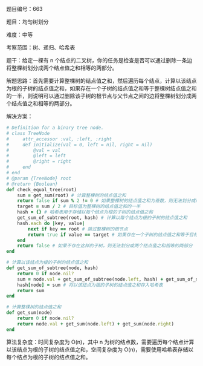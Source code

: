 题目编号：663

题目：均匀树划分

难度：中等

考察范围：树、递归、哈希表

题干：给定一棵有 n 个结点的二叉树，你的任务是检查是否可以通过删除一条边将整棵树划分成两个结点值之和相等的两部分。

解题思路：首先需要计算整棵树的结点值之和，然后遍历每个结点，计算以该结点为根的子树的结点值之和，如果存在一个子树的结点值之和等于整棵树结点值之和的一半，则说明可以通过删除该子树的根节点与父节点之间的边将整棵树划分成两个结点值之和相等的两部分。

解决方案：

```ruby
# Definition for a binary tree node.
# class TreeNode
#     attr_accessor :val, :left, :right
#     def initialize(val = 0, left = nil, right = nil)
#         @val = val
#         @left = left
#         @right = right
#     end
# end
# @param {TreeNode} root
# @return {Boolean}
def check_equal_tree(root)
    sum = get_sum(root) # 计算整棵树的结点值之和
    return false if sum % 2 != 0 # 如果整棵树的结点值之和为奇数，则无法划分成两个结点值之和相等的两部分
    target = sum / 2 # 目标值为整棵树的结点值之和的一半
    hash = {} # 哈希表用于存储以每个结点为根的子树的结点值之和
    get_sum_of_subtree(root, hash) # 计算以每个结点为根的子树的结点值之和
    hash.each do |key, value|
        next if key == root # 跳过整棵树的根节点
        return true if value == target # 如果存在一个子树的结点值之和等于目标值，则说明可以划分成两个结点值之和相等的两部分
    end
    return false # 如果不存在这样的子树，则无法划分成两个结点值之和相等的两部分
end

# 计算以该结点为根的子树的结点值之和
def get_sum_of_subtree(node, hash)
    return 0 if node.nil?
    sum = node.val + get_sum_of_subtree(node.left, hash) + get_sum_of_subtree(node.right, hash)
    hash[node] = sum # 将以该结点为根的子树的结点值之和存入哈希表
    return sum
end

# 计算整棵树的结点值之和
def get_sum(node)
    return 0 if node.nil?
    return node.val + get_sum(node.left) + get_sum(node.right)
end
```

算法复杂度：时间复杂度为 O(n)，其中 n 为树的结点数，需要遍历每个结点计算以该结点为根的子树的结点值之和，空间复杂度为 O(n)，需要使用哈希表存储以每个结点为根的子树的结点值之和。